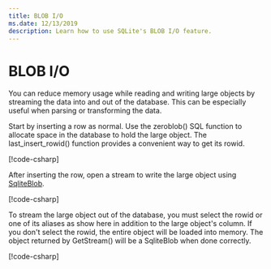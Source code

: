 ```yaml
---
title: BLOB I/O
ms.date: 12/13/2019
description: Learn how to use SQLite's BLOB I/O feature.
---
```

# BLOB I/O

You can reduce memory usage while reading and writing large objects by streaming the data into and out of the database. This can be especially useful when parsing or transforming the data.

Start by inserting a row as normal. Use the zeroblob() SQL function to allocate space in the database to hold the large object. The last_insert_rowid() function provides a convenient way to get its rowid.

[!code-csharp[](../../../../samples/snippets/standard/data/sqlite/StreamingSample/Program.cs?name=snippet_Insert)]

After inserting the row, open a stream to write the large object using [SqliteBlob](/dotnet/api/microsoft.data.sqlite.sqliteblob).

[!code-csharp[](../../../../samples/snippets/standard/data/sqlite/StreamingSample/Program.cs?name=snippet_Write)]

To stream the large object out of the database, you must select the rowid or one of its aliases as show here in addition to the large object's column. If you don't select the rowid, the entire object will be loaded into memory. The object returned by GetStream() will be a SqliteBlob when done correctly.

[!code-csharp[](../../../../samples/snippets/standard/data/sqlite/StreamingSample/Program.cs?name=snippet_Read)]
